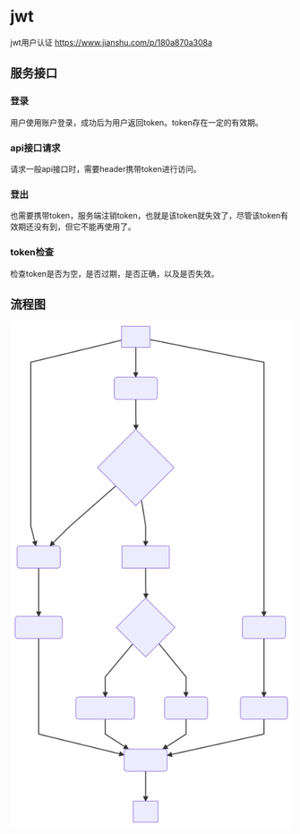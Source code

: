 # jwt

jwt用户认证
<https://www.jianshu.com/p/180a870a308a>


## 服务接口

### 登录

用户使用账户登录，成功后为用户返回token。token存在一定的有效期。

### api接口请求

请求一般api接口时，需要header携带token进行访问。

### 登出

也需要携带token，服务端注销token，也就是该token就失效了，尽管该token有效期还没有到，但它不能再使用了。

### token检查

检查token是否为空，是否过期，是否正确，以及是否失效。

## 流程图

![flow](./images/jwt-TB-1.svg)
